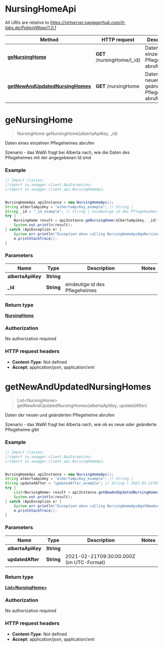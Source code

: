 # NursingHomeApi

All URIs are relative to *https://virtserver.swaggerhub.com/it-labs.de/PatientWawi/1.0.1*

Method | HTTP request | Description
------------- | ------------- | -------------
[**geNursingHome**](NursingHomeApi.md#geNursingHome) | **GET** /nursingHome/{_id} | Daten eines einzelnen Pflegeheimes abrufen
[**getNewAndUpdatedNursingHomes**](NursingHomeApi.md#getNewAndUpdatedNursingHomes) | **GET** /nursingHome | Daten der neuen und geänderten Pflegeheime abrufen

<a name="geNursingHome"></a>
# **geNursingHome**
> NursingHome geNursingHome(albertaApiKey, _id)

Daten eines einzelnen Pflegeheimes abrufen

Szenario - das WaWi fragt bei Alberta nach, wie die Daten des Pflegeheimes mit der angegebenen Id sind

### Example
```java
// Import classes:
//import io.swagger.client.ApiException;
//import io.swagger.client.api.NursingHomeApi;


NursingHomeApi apiInstance = new NursingHomeApi();
String albertaApiKey = "albertaApiKey_example"; // String | 
String _id = "_id_example"; // String | eindeutige id des Pflegeheimes
try {
    NursingHome result = apiInstance.geNursingHome(albertaApiKey, _id);
    System.out.println(result);
} catch (ApiException e) {
    System.err.println("Exception when calling NursingHomeApi#geNursingHome");
    e.printStackTrace();
}
```

### Parameters

Name | Type | Description  | Notes
------------- | ------------- | ------------- | -------------
 **albertaApiKey** | **String**|  |
 **_id** | **String**| eindeutige id des Pflegeheimes |

### Return type

[**NursingHome**](NursingHome.md)

### Authorization

No authorization required

### HTTP request headers

 - **Content-Type**: Not defined
 - **Accept**: application/json, application/xml

<a name="getNewAndUpdatedNursingHomes"></a>
# **getNewAndUpdatedNursingHomes**
> List&lt;NursingHome&gt; getNewAndUpdatedNursingHomes(albertaApiKey, updatedAfter)

Daten der neuen und geänderten Pflegeheime abrufen

Szenario - das WaWi fragt bei Alberta nach, wie ob es neue oder geänderte Pflegeheime gibt

### Example
```java
// Import classes:
//import io.swagger.client.ApiException;
//import io.swagger.client.api.NursingHomeApi;


NursingHomeApi apiInstance = new NursingHomeApi();
String albertaApiKey = "albertaApiKey_example"; // String | 
String updatedAfter = "updatedAfter_example"; // String | 2021-02-21T09:30:00.000Z (im UTC-Format)
try {
    List<NursingHome> result = apiInstance.getNewAndUpdatedNursingHomes(albertaApiKey, updatedAfter);
    System.out.println(result);
} catch (ApiException e) {
    System.err.println("Exception when calling NursingHomeApi#getNewAndUpdatedNursingHomes");
    e.printStackTrace();
}
```

### Parameters

Name | Type | Description  | Notes
------------- | ------------- | ------------- | -------------
 **albertaApiKey** | **String**|  |
 **updatedAfter** | **String**| 2021-02-21T09:30:00.000Z (im UTC-Format) |

### Return type

[**List&lt;NursingHome&gt;**](NursingHome.md)

### Authorization

No authorization required

### HTTP request headers

 - **Content-Type**: Not defined
 - **Accept**: application/json, application/xml

